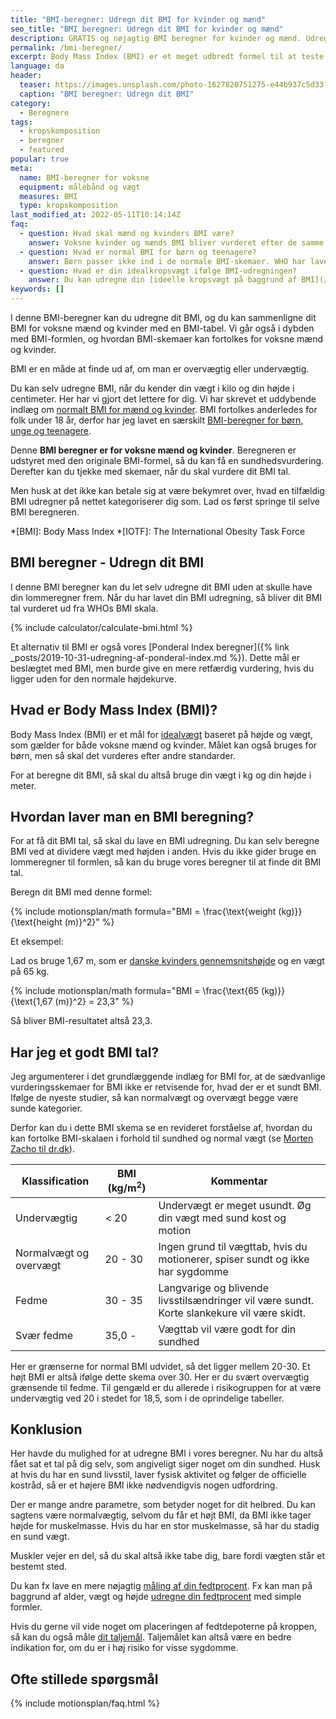 ```yaml
---
title: "BMI-beregner: Udregn dit BMI for kvinder og mænd"
seo_title: "BMI beregner: Udregn dit BMI for kvinder og mænd"
description: GRATIS og nøjagtig BMI beregner for kvinder og mænd. Udregn dit BMI og sammenlign det med et forbedret BMI skema og tabel. Forstå alle detaljerne i dag!
permalink: /bmi-beregner/
excerpt: Body Mass Index (BMI) er et meget udbredt formel til at teste og måle, om du er sund. I denne BMI-beregner kan du udregne dit BMI og vurdere resultatet ud fra en forbedret BMI skala og tabel for voksne mænd og kvinder.
language: da
header:
  teaser: https://images.unsplash.com/photo-1627820751275-e44b937c5d33?ixlib=rb-1.2.1&ixid=MnwxMjA3fDB8MHxzZWFyY2h8NDJ8fG1lYXN1cmVtZW50fGVufDB8fDB8fA%3D%3D&auto=format&fit=crop&h=300&w=400&q=10
  caption: "BMI beregner: Udregn dit BMI"
category:
  - Beregnere
tags:
  - kropskomposition
  - beregner
  - featured
popular: true
meta:
  name: BMI-beregner for voksne
  equipment: målebånd og vægt
  measures: BMI
  type: kropskomposition
last_modified_at: 2022-05-11T10:14:14Z
faq:
  - question: Hvad skal mænd og kvinders BMI være?
    answer: Voksne kvinder og mænds BMI bliver vurderet efter de samme tabeller. Studier har vist, at et sundt BMI ligger i den højere del af 'normalvægt'. Du kan se [BMI-skemaer her](/bmi/).
  - question: Hvad er normal BMI for børn og teenagere?
    answer: Børn passer ikke ind i de normale BMI-skemaer. WHO har lavet skemaer, hvor du kan vurdere børns BMI. Du kan læse mere om [BMI for børn, unge og teenagere](/bmi-beregner-boern-unge-teenagere/).
  - question: Hvad er din idealkropsvægt ifølge BMI-udregningen?
    answer: Du kan udregne din [ideelle kropsvægt på baggrund af BMI](/idealvaegt/).
keywords: []
---
```


I denne BMI-beregner kan du udregne dit BMI, og du kan sammenligne dit BMI for voksne mænd og kvinder med en BMI-tabel. Vi går også i dybden med BMI-formlen, og hvordan BMI-skemaer kan fortolkes for voksne mænd og kvinder.

BMI er en måde at finde ud af, om man er overvægtig eller undervægtig.

Du kan selv udregne BMI, når du kender din vægt i kilo og din højde i centimeter. Her har vi gjort det lettere for dig. Vi har skrevet et uddybende indlæg om [normalt BMI for mænd og kvinder](/bmi/). BMI fortolkes anderledes for folk under 18 år, derfor har jeg lavet en særskilt [BMI-beregner for børn, unge og teenagere](/bmi-beregner-boern-unge-teenagere/).

Denne **BMI beregner er for voksne mænd og kvinder**. Beregneren er udstyret med den originale BMI-formel, så du kan få en sundhedsvurdering. Derefter kan du tjekke med skemaer, når du skal vurdere dit BMI tal.

Men husk at det ikke kan betale sig at være bekymret over, hvad en tilfældig BMI udregner på nettet kategoriserer dig som. Lad os først springe til selve BMI beregneren.

*[BMI]: Body Mass Index
*[IOTF]: The International Obesity Task Force

## BMI beregner - Udregn dit BMI

I denne BMI beregner kan du let selv udregne dit BMI uden at skulle have din lommeregner frem. Når du har lavet din BMI udregning, så bliver dit BMI tal vurderet ud fra WHOs BMI skala.

{% include calculator/calculate-bmi.html %}

Et alternativ til BMI er også vores [Ponderal Index beregner]({% link _posts/2019-10-31-udregning-af-ponderal-index.md %}). Dette mål er beslægtet med BMI, men burde give en mere retfærdig vurdering, hvis du ligger uden for den normale højdekurve.

## Hvad er Body Mass Index (BMI)?

Body Mass Index (BMI) er et mål for [idealvægt](/idealvaegt/) baseret på højde og vægt, som gælder for både voksne mænd og kvinder. Målet kan også bruges for børn, men så skal det vurderes efter andre standarder.

For at beregne dit BMI, så skal du altså bruge din vægt i kg og din højde i meter.

## Hvordan laver man en BMI beregning?

For at få dit BMI tal, så skal du lave en BMI udregning. Du kan selv beregne BMI ved at dividere vægt med højden i anden. Hvis du ikke gider bruge en lommeregner til formlen, så kan du bruge vores beregner til at finde dit BMI tal.

Beregn dit BMI med denne formel:

{% include motionsplan/math formula="BMI = \frac{\text{weight (kg)}}{\text{height (m)}^2}" %}

Et eksempel:

Lad os bruge 1,67 m, som er [danske kvinders gennemsnitshøjde](/hvad-er-gennemsnitshoejden-i-danmark/) og en vægt på 65 kg.

{% include motionsplan/math formula="BMI = \frac{\text{65 (kg)}}{\text{1,67 (m)}^2} = 23,3" %}

Så bliver BMI-resultatet altså 23,3.

## Har jeg et godt BMI tal?

Jeg argumenterer i det grundlæggende indlæg for BMI for, at de sædvanlige vurderingsskemaer for BMI ikke er retvisende for, hvad der er et sundt BMI. Ifølge de nyeste studier, så kan normalvægt og overvægt begge være sunde kategorier.

Derfor kan du i dette BMI skema se en revideret forståelse af, hvordan du kan fortolke BMI-skalaen i forhold til sundhed og normal vægt (se [Morten Zacho til dr.dk](https://www.dr.dk/levnu/krop/du-skal-veje-mere-end-du-tror)).

| Klassification  | BMI (kg/m<sup>2</sup>) | Kommentar |
|---------------|------------------------|-|
| Undervægtig   | < 20    | Undervægt er meget usundt. Øg din vægt med sund kost og motion |
| Normalvægt og overvægt  | 20 - 30                | Ingen grund til vægttab, hvis du motionerer, spiser sundt og ikke har sygdomme |
| Fedme         | 30 - 35 | Langvarige og blivende livsstilsændringer vil være sundt. Korte slankekure vil være skidt. |
| Svær fedme    | 35,0 -  | Vægttab vil være godt for din sundhed |

Her er grænserne for normal BMI udvidet, så det ligger mellem 20-30. Et højt BMI er altså ifølge dette skema over 30. Her er du svært overvægtig grænsende til fedme. Til gengæld er du allerede i risikogruppen for at være undervægtig ved 20 i stedet for 18,5, som i de oprindelige tabeller.

## Konklusion

Her havde du mulighed for at udregne BMI i vores beregner. Nu har du altså fået sat et tal på dig selv, som angiveligt siger noget om din sundhed. Husk at hvis du har en sund livsstil, laver fysisk aktivitet og følger de officielle kostråd, så er et højere BMI ikke nødvendigvis nogen udfordring.

Der er mange andre parametre, som betyder noget for dit helbred. Du kan sagtens være normalvægtig, selvom du får et højt BMI, da BMI ikke tager højde for muskelmasse. Hvis du har en stor muskelmasse, så har du stadig en sund vægt.

Muskler vejer en del, så du skal altså ikke tabe dig, bare fordi vægten står et bestemt sted.

Du kan fx lave en mere nøjagtig [måling af din fedtprocent](/maal-fedtprocent/). Fx kan man på baggrund af alder, vægt og højde [udregne din fedtprocent](/artikel/udregning-af-fedtprocent/) med simple formler.

Hvis du gerne vil vide noget om placeringen af fedtdepoterne på kroppen, så kan du også måle [dit taljemål](/taljemaal/). Taljemålet kan altså være en bedre indikation for, om du er i høj risiko for visse sygdomme.

## Ofte stillede spørgsmål

{% include motionsplan/faq.html %}
